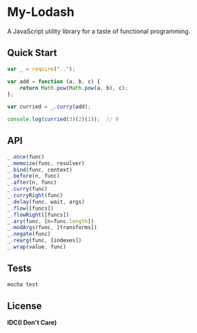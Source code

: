 # My-Lodash

A JavaScript utility library for a taste of functional programming.


## Quick Start
```javascript
var _ = require("..");

var add = function (a, b, c) {
    return Math.pow(Math.pow(a, b), c);
};

var curried = _.curry(add);

console.log(curried(3)(2)(1));  // 9
```

## API
``` javascript
_.once(func)
_.memoize(func, resolver)
_.bind(func, context)
_.before(n, func)
_.after(n, func)
_.curry(func)
_.curryRight(func)
_.delay(func, wait, args)
_.flow([funcs])
_.flowRight([funcs])
_.ary(func, [n=func.length])
_.modArgs(func, [transforms])
_.negate(func)
_.rearg(func, [indexes])
_.wrap(value, func)
```

## Tests
```bash
mocha test
```

## License
**IDC(I Don't Care)**